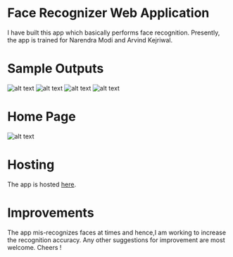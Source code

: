 # Face Recognizer Web Application
I have built this app which basically performs face recognition. Presently, the app is trained for Narendra Modi and Arvind Kejriwal.
# Sample Outputs
![alt text](https://github.com/Anwesh2/face_recognizer_webapp/blob/master/faceapp/successful-outputs-screenshots/both_yes.png)
![alt text](https://github.com/Anwesh2/face_recognizer_webapp/blob/master/faceapp/successful-outputs-screenshots/successful_three.png)
![alt text](https://github.com/Anwesh2/face_recognizer_webapp/blob/master/faceapp/successful-outputs-screenshots/katrina_no.png)
![alt text](https://github.com/Anwesh2/face_recognizer_webapp/blob/master/faceapp/successful-outputs-screenshots/Four.png)
# Home Page
![alt text](https://github.com/Anwesh2/face_recognizer_webapp/blob/master/faceapp/homepage_1.png)
# Hosting
The app is hosted [here](http://139.59.67.15/).
# Improvements
The app mis-recognizes faces at times and hence,I am working to increase the recognition accuracy. Any other suggestions for improvement are most welcome. Cheers !

